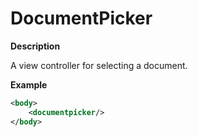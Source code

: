# DocumentPicker

**Description**

A view controller for selecting a document.

**Example**

```xml
<body>
    <documentpicker/>
</body>
```
